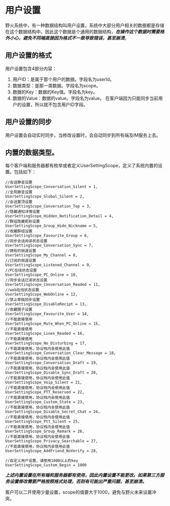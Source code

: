 # 用户设置
野火系统中，有一种数据结构叫用户设置，系统中大部分用户相关的数据都是存储在这个数据结构中。因此这个数据是个通用的数据结构，***在操作这个数据时需要格外小心，避免不同端直接因为格式不一致导致错误，甚至崩溃***。

## 用户设置的格式
用户设置包含4部分内容：
1. 用户ID：是属于那个用户的数据。字段名为userId。
2. 数据类型：是那一类数据。字段名为scope。
3. 数据的Key：数据的Key值。字段名为key。
4. 数据的Value：数据的value。字段名为value。
在客户端因为只能同步当前用户的设置，所以就不包含用户ID字段。

## 用户设置的同步
用户设置会自动实时同步。当修改设置时，会自动同步到所有端及IM服务上去。

## 内置的数据类型。
每个客户端和服务器都有枚举或者定义UserSettingScope，定义了系统内置的设置。包括如下：
```
//会话静音设置
UserSettingScope_Conversation_Silent = 1,
//全局静音设置
UserSettingScope_Global_Silent = 2,
//会话置顶设置
UserSettingScope_Conversation_Top = 3,
//隐藏通知详情设置
UserSettingScope_Hidden_Notification_Detail = 4,
//群组隐藏昵称设置
UserSettingScope_Group_Hide_Nickname = 5,
//收藏群组设置
UserSettingScope_Favourite_Group = 6,
//同步会话阅读状态设置
UserSettingScope_Conversation_Sync = 7,
//拥有的频道设置
UserSettingScope_My_Channel = 8,
//订阅的频道设置
UserSettingScope_Listened_Channel = 9,
//PC在线状态设置
UserSettingScope_PC_Online = 10,
//同步会话已读状态设置
UserSettingScope_Conversation_Readed = 11,
//web在线状态设置
UserSettingScope_WebOnline = 12,
//禁止草稿同步设置
UserSettingScope_DisableRecipt = 13,
//收藏圈子设置
UserSettingScope_Favourite_User = 14,
//不能直接使用
UserSettingScope_Mute_When_PC_Online = 15,
//不能直接使用
UserSettingScope_Lines_Readed = 16,
//不能直接使用
UserSettingScope_No_Disturbing = 17,
//不能直接使用，协议栈内会使用此值
UserSettingScope_Conversation_Clear_Message = 18,
//不能直接使用，协议栈内会使用此值
UserSettingScope_Conversation_Draft = 19,
//不能直接使用，协议栈内会使用此值
UserSettingScope_Disable_Sync_Draft = 20,
//不能直接使用，协议栈内会使用此值
UserSettingScope_Voip_Silent = 21,
//不能直接使用，协议栈内会使用此值
UserSettingScope_PTT_Reserved = 22,
//不能直接使用，协议栈内会使用此值
UserSettingScope_Custom_State = 23,
//不能直接使用，协议栈内会使用此值
UserSettingScope_Disable_Secret_Chat = 24,
//不能直接使用，协议栈内会使用此值
UserSettingScope_Ptt_Silent = 25,
//不能直接使用，协议栈内会使用此值
UserSettingScope_Group_Remark = 26,
//不能直接使用，协议栈内会使用此值
UserSettingScope_Privacy_Searchable = 27,
//不能直接使用，协议栈内会使用此值
UserSettingScope_AddFriend_NoVerify = 28,

//自定义用户设置，请使用1000以上的key
UserSettingScope_Custom_Begin = 1000
```
***上述内置设置在所有端和服务器都有使用，因此内置设置不能更改。如果第三方服务设置修改需要严格按照格式处理，否则有可能出严重问题，甚至崩溃。***

客户可以二开使用少量设置，scope的值要大于1000，避免与野火未来设置冲突。
